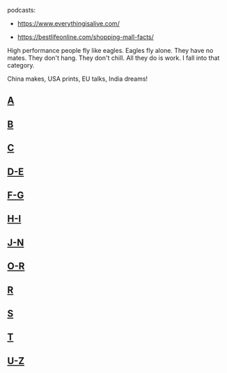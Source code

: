 
podcasts:
* <https://www.everythingisalive.com/>

- <https://bestlifeonline.com/shopping-mall-facts/>


High performance people fly like eagles. Eagles fly alone.
They have no mates.
They don't hang. They don't chill. All they do is work.
I fall into that category.


China makes,
USA prints,
EU talks,
India dreams!


## [A](a-n/a.md)


## [B](a-n/b.md)


## [C](a-n/c.md)


## [D-E](a-n/d-e.md)


## [F-G](a-n/f-g.md)


## [H-I](a-n/h-i.md)


## [J-N](a-n/j-n.md)


## [O-R](o-z/o-q.md)


## [R](o-z/r.md)


## [S](o-z/s.md)


## [T](o-z/t.md)


## [U-Z](o-z/u-z.md)

